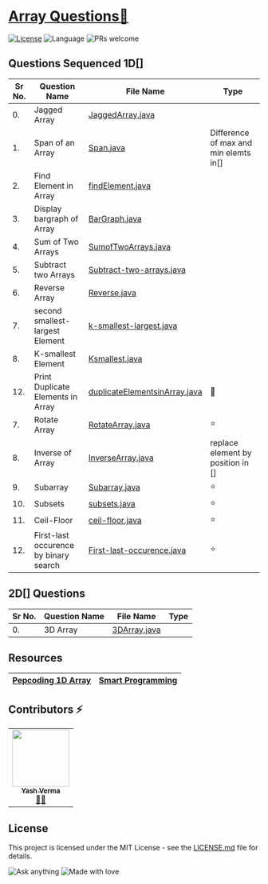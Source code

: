 # [Array Questions🚀](https://leetcode.com/problemset/algorithms/)

[![License](https://img.shields.io/badge/license-Apache_2.0-blue.svg)](LICENSE.md) ![Language](https://img.shields.io/badge/language-Java%20%2F%20Data_Structures%2F-blue.svg) ![PRs welcome](https://img.shields.io/badge/PRs%20-welcome-brightgreen.svg) 

## Questions Sequenced 1D[]
 
| Sr No. | Question Name | File Name |   Type |
|-----------|-----------|---------|---------------|
| 0.| Jagged Array  | [JaggedArray.java](https://github.com/vyash5075/Java-Programming/blob/Arrays/Basic/JaggedArray.java) |  |
| 1.| Span of an Array  | [Span.java](https://github.com/vyash5075/Java-Programming/blob/Arrays/Basic/Span.java) |Difference of max and min elemts in[]  | 
| 2.| Find Element in Array  | [findElement.java](https://github.com/vyash5075/Java-Programming/blob/Arrays/Basic/findElement.java) |  |
| 3.| Display bargraph of Array | [BarGraph.java](https://github.com/vyash5075/Java-Programming/blob/Arrays/Basic/BarGraph.java) |  |
| 4.|Sum of Two Arrays | [SumofTwoArrays.java](https://github.com/vyash5075/Java-Programming/blob/Arrays/Basic/SumofTwoArrays.java) |  |
| 5.| Subtract two Arrays | [Subtract-two-arrays.java](https://github.com/vyash5075/Java-Programming/blob/Arrays/Basic/Subtract-two-arrays.java) |  |
| 6.| Reverse Array | [Reverse.java](https://github.com/vyash5075/Java-Programming/blob/Arrays/Basic/Reverse.java) |  |
| 7.| second smallest-largest  Element | [k-smallest-largest.java](https://github.com/vyash5075/Java-Programming/blob/Arrays/Basic/k-smallest-largest.java) |  |
| 8.| K-smallest  Element | [Ksmallest.java](https://github.com/vyash5075/Java-Programming/blob/Arrays/Basic/Ksmallest.java) |  |
| 12.| Print Duplicate Elements in Array | [duplicateElementsinArray.java](https://github.com/vyash5075/Java-Programming/blob/Arrays/Basic/duplicateElementsinArray.java) | 🎯 |
| 7.| Rotate Array | [RotateArray.java](https://github.com/vyash5075/Java-Programming/blob/Arrays/Basic/RotateArray.java) | ⭐ |
| 8.| Inverse of Array | [InverseArray.java](https://github.com/vyash5075/Java-Programming/blob/Arrays/Basic/InverseArray.java) |replace element by position in []  |
| 9.| Subarray | [Subarray.java](https://github.com/vyash5075/Java-Programming/blob/Arrays/Basic/Subarray.java) | ⭐ |
| 10.| Subsets | [subsets.java](https://github.com/vyash5075/Java-Programming/blob/Arrays/Basic/subsets.java) | ⭐ |
| 11.| Ceil-Floor | [ceil-floor.java](https://github.com/vyash5075/Java-Programming/blob/Arrays/Basic/ceil-floor.java) | ⭐ |
| 12.| First-last occurence by binary search | [First-last-occurence.java](https://github.com/vyash5075/Java-Programming/blob/Arrays/Basic/First-last-occurence.java) | ⭐ |



## 2D[] Questions
| Sr No. | Question Name | File Name |   Type |
|-----------|-----------|---------|---------------|
| 0.| 3D Array  | [3DArray.java](https://github.com/vyash5075/Java-Programming/blob/Arrays/2D%5B%5D/Basic/3DArray.java) |  |



 ## Resources
 |[Pepcoding 1D Array](https://www.youtube.com/watch?v=tXbgyBCLteM&list=PL-Jc9J83PIiHOV7lm2uSw4ZiVsIRsGS6r)|[Smart Programming](https://www.youtube.com/watch?v=dRrjjotgniA&list=PLlhM4lkb2sEhfuXL-2BDrJ67WkUdQ2v9b&index=56)|
 |--|--|

 

 ## Contributors ⚡
<table>
  <tr>
    <td align="center"><a href="https://github.com/vyash5075"><img src="https://avatars.githubusercontent.com/u/44260505?v=4" width="114px;" alt=""/><br /><sub><b>Yash Verma</b></sub></a><br /><a href="https://github.com/vyash5075" title="Github"> 👨‍💻 </a></td>
  </tr>
</table>

 
## License
This project is licensed under the MIT License - see the [LICENSE.md](LICENSE.md) file for details.                    
                     
                       
 

















![Ask anything](https://img.shields.io/badge/Ask%20me-anything-1abc9c.svg)   ![Made with love](http://ForTheBadge.com/images/badges/built-with-love.svg) 
